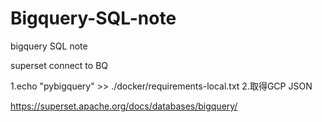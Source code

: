 # Bigquery-SQL-note
 bigquery SQL note

superset connect to BQ

1.echo "pybigquery" >> ./docker/requirements-local.txt
2.取得GCP JSON

https://superset.apache.org/docs/databases/bigquery/